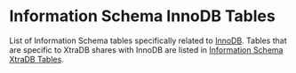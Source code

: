 # Information Schema InnoDB Tables

List of Information Schema tables specifically related to [InnoDB](../../../../../../../../security/securing-mariadb/securing-mariadb-encryption/encryption-data-at-rest-encryption/innodb-encryption/innodb-encryption-troubleshooting.md). Tables that are specific to XtraDB shares with InnoDB are listed in [Information Schema XtraDB Tables](/en/information-schema-xtradb-tables/).